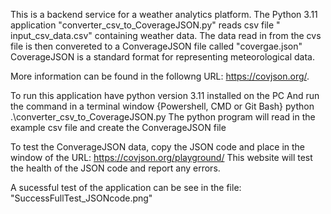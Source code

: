 This is a backend service for a weather analytics platform. 
The Python 3.11 application "converter_csv_to_CoverageJSON.py" reads csv file " input_csv_data.csv" containing weather data.
The data read in from the cvs file is then convereted to a ConverageJSON file called "covergae.json"
CoverageJSON is a standard format for representing meteorological data. 

More information can be found in the followng URL: https://covjson.org/.

To run this application have python version 3.11 installed on the PC
And run the command in a terminal window {Powershell, CMD or Git Bash}
python .\converter_csv_to_CoverageJSON.py
The python program will read in the example csv file and create the ConverageJSON file

To test the ConverageJSON data, copy the JSON code and place in the window of the URL: https://covjson.org/playground/
This website will test the health of the JSON code and report any errors.

A sucessful test of the application can be see in the file: "SuccessFullTest_JSONcode.png"
